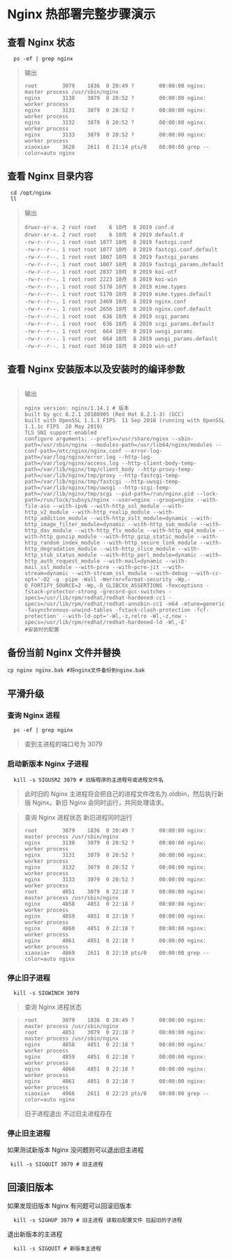 # Nginx 热部署完整步骤演示

## 查看 Nginx 状态

```shell
  ps -ef | grep nginx
```

> 输出
>
> ```shell
> root        3079    1836  0 20:49 ?        00:00:00 nginx: master process /usr/sbin/nginx
> nginx       3130    3079  0 20:52 ?        00:00:00 nginx: worker process
> nginx       3131    3079  0 20:52 ?        00:00:00 nginx: worker process
> nginx       3132    3079  0 20:52 ?        00:00:00 nginx: worker process
> nginx       3133    3079  0 20:52 ?        00:00:00 nginx: worker process
> xiaoxia+    3628    2611  0 21:14 pts/0    00:00:00 grep --color=auto nginx
>
> ```

## 查看 Nginx 目录内容

```shell
 cd /opt/nginx
 ll
```

> 输出
>
> ```shell
> drwxr-xr-x. 2 root root    6 10月  8 2019 conf.d
> drwxr-xr-x. 2 root root    6 10月  8 2019 default.d
> -rw-r--r--. 1 root root 1077 10月  8 2019 fastcgi.conf
> -rw-r--r--. 1 root root 1077 10月  8 2019 fastcgi.conf.default
> -rw-r--r--. 1 root root 1007 10月  8 2019 fastcgi_params
> -rw-r--r--. 1 root root 1007 10月  8 2019 fastcgi_params.default
> -rw-r--r--. 1 root root 2837 10月  8 2019 koi-utf
> -rw-r--r--. 1 root root 2223 10月  8 2019 koi-win
> -rw-r--r--. 1 root root 5170 10月  8 2019 mime.types
> -rw-r--r--. 1 root root 5170 10月  8 2019 mime.types.default
> -rw-r--r--. 1 root root 2469 10月  8 2019 nginx.conf
> -rw-r--r--. 1 root root 2656 10月  8 2019 nginx.conf.default
> -rw-r--r--. 1 root root  636 10月  8 2019 scgi_params
> -rw-r--r--. 1 root root  636 10月  8 2019 scgi_params.default
> -rw-r--r--. 1 root root  664 10月  8 2019 uwsgi_params
> -rw-r--r--. 1 root root  664 10月  8 2019 uwsgi_params.default
> -rw-r--r--. 1 root root 3610 10月  8 2019 win-utf
>
> ```

## 查看 Nginx 安装版本以及安装时的编译参数

```shell

```

> 输出
>
> ```shell
> nginx version: nginx/1.14.1 # 版本
> built by gcc 8.2.1 20180905 (Red Hat 8.2.1-3) (GCC)
> built with OpenSSL 1.1.1 FIPS  11 Sep 2018 (running with OpenSSL 1.1.1c FIPS  28 May 2019)
> TLS SNI support enabled
> configure arguments: --prefix=/usr/share/nginx --sbin-path=/usr/sbin/nginx --modules-path=/usr/lib64/nginx/modules --conf-path=/etc/nginx/nginx.conf --error-log-path=/var/log/nginx/error.log --http-log-path=/var/log/nginx/access.log --http-client-body-temp-path=/var/lib/nginx/tmp/client_body --http-proxy-temp-path=/var/lib/nginx/tmp/proxy --http-fastcgi-temp-path=/var/lib/nginx/tmp/fastcgi --http-uwsgi-temp-path=/var/lib/nginx/tmp/uwsgi --http-scgi-temp-path=/var/lib/nginx/tmp/scgi --pid-path=/run/nginx.pid --lock-path=/run/lock/subsys/nginx --user=nginx --group=nginx --with-file-aio --with-ipv6 --with-http_ssl_module --with-http_v2_module --with-http_realip_module --with-http_addition_module --with-http_xslt_module=dynamic --with-http_image_filter_module=dynamic --with-http_sub_module --with-http_dav_module --with-http_flv_module --with-http_mp4_module --with-http_gunzip_module --with-http_gzip_static_module --with-http_random_index_module --with-http_secure_link_module --with-http_degradation_module --with-http_slice_module --with-http_stub_status_module --with-http_perl_module=dynamic --with-http_auth_request_module --with-mail=dynamic --with-mail_ssl_module --with-pcre --with-pcre-jit --with-stream=dynamic --with-stream_ssl_module --with-debug --with-cc-opt='-O2 -g -pipe -Wall -Werror=format-security -Wp,-D_FORTIFY_SOURCE=2 -Wp,-D_GLIBCXX_ASSERTIONS -fexceptions -fstack-protector-strong -grecord-gcc-switches -specs=/usr/lib/rpm/redhat/redhat-hardened-cc1 -specs=/usr/lib/rpm/redhat/redhat-annobin-cc1 -m64 -mtune=generic -fasynchronous-unwind-tables -fstack-clash-protection -fcf-protection' --with-ld-opt='-Wl,-z,relro -Wl,-z,now -specs=/usr/lib/rpm/redhat/redhat-hardened-ld -Wl,-E'
> #安装时的配置
> ```

## 备份当前 Nginx 文件并替换

```shell
cp nginx nginx.bak #将nginx文件备份到nginx.bak
```

## 平滑升级

### 查询 Nginx 进程

```shell
  ps -ef | grep nginx
```

> 查到主进程的端口号为 3079

### 启动新版本 Nginx 子进程

```shell
  kill -s SIGUSR2 3079 # 旧版程序的主进程号或进程文件名
```

> 此时旧的 Nginx 主进程将会把自己的进程文件改名为.oldbin，然后执行新版 Nginx。新旧 Nginx 会同时运行，共同处理请求。

> 查询 Nginx 进程状态 新旧进程同时运行
>
> ```shell
> root        3079    1836  0 20:49 ?        00:00:00 nginx: master process /usr/sbin/nginx
> nginx       3130    3079  0 20:52 ?        00:00:00 nginx: worker process
> nginx       3131    3079  0 20:52 ?        00:00:00 nginx: worker process
> nginx       3132    3079  0 20:52 ?        00:00:00 nginx: worker process
> nginx       3133    3079  0 20:52 ?        00:00:00 nginx: worker process
> root        4851    3079  0 22:18 ?        00:00:00 nginx: master process /usr/sbin/nginx
> nginx       4858    4851  0 22:18 ?        00:00:00 nginx: worker process
> nginx       4859    4851  0 22:18 ?        00:00:00 nginx: worker process
> nginx       4860    4851  0 22:18 ?        00:00:00 nginx: worker process
> nginx       4861    4851  0 22:18 ?        00:00:00 nginx: worker process
> xiaoxia+    4869    2611  0 22:19 pts/0    00:00:00 grep --color=auto nginx
> ```

### 停止旧子进程

```shell
  kill -s SIGWINCH 3079
```

> 查询 Nginx 进程状态

> ```shell
> root        3079    1836  0 20:49 ?        00:00:00 nginx: master process /usr/sbin/nginx
> root        4851    3079  0 22:18 ?        00:00:00 nginx: master process /usr/sbin/nginx
> nginx       4858    4851  0 22:18 ?        00:00:00 nginx: worker process
> nginx       4859    4851  0 22:18 ?        00:00:00 nginx: worker process
> nginx       4860    4851  0 22:18 ?        00:00:00 nginx: worker process
> nginx       4861    4851  0 22:18 ?        00:00:00 nginx: worker process
> xiaoxia+    4966    2611  0 22:23 pts/0    00:00:00 grep --color=auto nginx
> ```
>
> 旧子进程退出 不过旧主进程存在

### 停止旧主进程

如果测试新版本 Nginx 没问题则可以退出旧主进程

```shell
 kill -s SIGQUIT 3079 # 旧主进程
```

## 回滚旧版本

如果发现旧版本 Nginx 有问题可以回滚旧版本

```shell
  kill -s SIGHUP 3079 # 旧主进程 读取旧配置文件 拉起旧的子进程
```

退出新版本的主进程

```shell
  kill -s SIGQUIT # 新版本主进程
```
